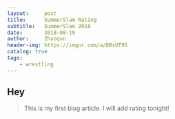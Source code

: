 ```yaml
---
layout:     post
title:      SummerSlam Rating
subtitle:   SummerSlam 2018
date:       2018-08-19
author:     Zhuoqun
header-img: https://imgur.com/a/DBsUT95
catalog: true
tags:
    - wrestling
---
```



## Hey
>This is my first blog article.  I will add rating tonight!

